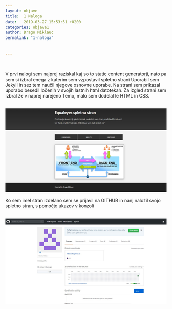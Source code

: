 ```yaml
---
layout: objave
title:  1 Naloga
date:   2019-03-27 15:53:51 +0200
categories: objave1
author: Drago Miklauc
permalink: "1-naloga"


---
```

<br>

<p> V prvi nalogi sem najprej raziskal kaj so to static content generatorji, nato pa sem si izbral enega z katerim sem vzpostavil spletno strani
Uporabil sem Jekyll in sez tem naučil njegove osnovne uporabe.  Na strani sem prikazal uporabo besedil ločenih v svojih lastnih html datotekah.
Za izgled strani sem izbral že v naprej narejeno Temo, malo sem dodelal le HTML in CSS.
</p>

<br>
<img src="/pictures/naloga11.jpg" alt="Back end">

<br>
<p>Ko sem imel stran izdelano sem se prijavil na GITHUB in nanj naložil svojo spletno stran, s pomočjo ukazov v konzoli</p>

<br>

<img src="/pictures/naloga1.jpg" alt="Back end">
